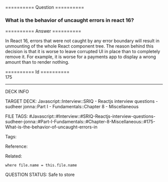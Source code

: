========== Question ==========  

### What is the behavior of uncaught errors in react 16?  

========== Answer ==========  

In React 16, errors that were not caught by any error boundary will result in unmounting of the whole React component tree. The reason behind this decision is that it is worse to leave corrupted UI in place than to completely remove it. For example, it is worse for a payments app to display a wrong amount than to render nothing.

========== Id ==========  
175

---

DECK INFO

TARGET DECK: Javascript::Interview::SRIQ - Reactjs interview questions - sudheer jonna::Part I - Fundamentals::Chapter 8 - Miscellaneous

FILE TAGS: #Javascript::#Interview::#SRIQ-Reactjs-interview-questions-sudheer-jonna::#Part-I-Fundamentals::#Chapter-8-Miscellaneous::#175-What-is-the-behavior-of-uncaught-errors-in

Tags:

Reference:

Related:

```dataview
where file.name = this.file.name
```

QUESTION STATUS: Safe to store
